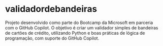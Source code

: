 # validadordebandeiras
Projeto desenvolvido como parte do Bootcamp da Microsoft em parceria com o GitHub Copilot. O objetivo é criar um validador simples de bandeiras de cartões de crédito, utilizando Python e boas práticas de lógica de programação, com suporte do GitHub Copilot.
